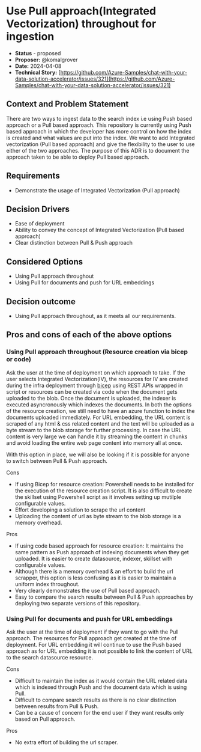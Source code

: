 # Use Pull approach(Integrated Vectorization) throughout for ingestion

* **Status** - proposed
* **Proposer:** @komalgrover
* **Date:** 2024-04-08
* **Technical Story:** [https://github.com/Azure-Samples/chat-with-your-data-solution-accelerator/issues/321](https://github.com/Azure-Samples/chat-with-your-data-solution-accelerator/issues/321)

## Context and Problem Statement

There are two ways to ingest data to the search index i.e using Push based approach or a Pull based approach. This repository is currently using Push based approach in which the developer has more control on how the index is created and what values are put into the index.
We want to add Integrated vectorization (Pull based approach) and give the flexibility to the user to use either of the two approaches. The purpose of this ADR is to document the approach taken to be able to deploy Pull based approach.

## Requirements
* Demonstrate the usage of Integrated Vectorization (Pull approach)

## Decision Drivers
* Ease of deployment
* Ability to convey the concept of Integrated Vectorization (Pull based approach)
* Clear distinction between Pull & Push approach

## Considered Options
* Using Pull approach throughout
* Using Pull for documents and push for URL embeddings

## Decision outcome
* Using Pull approach throughout, as it meets all our requirements.

## Pros and cons of each of the above options

### Using Pull approach throughout (Resource creation via bicep or code)

Ask the user at the time of deployment on which approach to take. If the user selects Integrated Vectorization(IV), the resources for IV are created during the infra deployment through [bicep](https://learn.microsoft.com/en-us/azure/search/search-get-started-bicep?tabs=CLI) using REST APIs wrapped in script or resources can be created via code when the document gets uploaded to the blob. Once the document is uploaded, the indexer is executed asyncronously which indexes the documents.
In both the options of the resource creation, we still need to have an azure function to index the documents uploaded immediately.
For URL embedding, the URL content is scraped of any html & css related content and the text will be uploaded as a byte stream to the blob storage for further processing. In case the URL content is very large we can handle it by streaming the content in chunks and avoid loading the entire web page content into memory all at once.

With this option in place, we will also be looking if it is possible for anyone to switch between Pull & Push approach.

Cons
* If using Bicep for resource creation: Powershell needs to be installed for the execution of the resource creation script. It is also difficult to create the skillset using Powershell script as it involves setting up mutilple configurable values.
* Effort developing a solution to scrape the url content
* Uploading the content of url as byte stream to the blob storage is a memory overhead.

Pros
* If using code based approach for resource creation: It maintains the same pattern as Push approach of indexing documents when they get uploaded. It is easier to create datasource, indexer, skillset with configurable values.
* Although there is a memory overhead & an effort to build the url scrapper, this option is less confusing as it is easier to maintain a uniform index throughout.
* Very clearly demonstrates the use of Pull based approach.
* Easy to compare the search results between Pull & Push approaches by deploying two separate versions of this repository.

### Using Pull for documents and push for URL embeddings

Ask the user at the time of deployment if they want to go with the Pull approach. The resources for Pull approach get created at the time of deployment. For URL embedding it will continue to use the Push based approach as for URL embedding it is not possible to link the content of URL to the search datasource resource.

Cons
* Difficult to maintain the index as it would contain the URL related data which is indexed through Push and the document data which is using Pull.
* Difficult to compare search results as there is no clear distinction between results from Pull & Push.
* Can be a cause of concern for the end user if they want results only based on Pull approach.

Pros
* No extra effort of building the url scraper.
